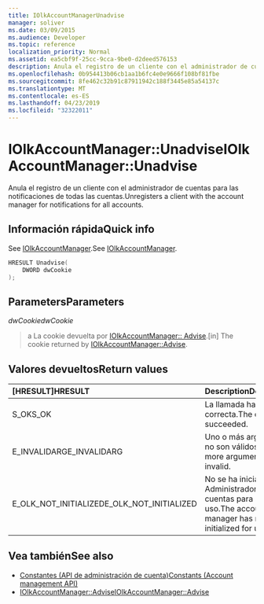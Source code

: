```yaml
---
title: IOlkAccountManagerUnadvise
manager: soliver
ms.date: 03/09/2015
ms.audience: Developer
ms.topic: reference
localization_priority: Normal
ms.assetid: ea5cbf9f-25cc-9cca-9be0-d2deed576153
description: Anula el registro de un cliente con el administrador de cuentas para las notificaciones de todas las cuentas.
ms.openlocfilehash: 0b954413b06cb1aa1b6fc4e0e9666f108bf81fbe
ms.sourcegitcommit: 8fe462c32b91c87911942c188f3445e85a54137c
ms.translationtype: MT
ms.contentlocale: es-ES
ms.lasthandoff: 04/23/2019
ms.locfileid: "32322011"
---
```

# <a name="iolkaccountmanagerunadvise"></a><span data-ttu-id="55b85-103">IOlkAccountManager::Unadvise</span><span class="sxs-lookup"><span data-stu-id="55b85-103">IOlkAccountManager::Unadvise</span></span>

<span data-ttu-id="55b85-104">Anula el registro de un cliente con el administrador de cuentas para las notificaciones de todas las cuentas.</span><span class="sxs-lookup"><span data-stu-id="55b85-104">Unregisters a client with the account manager for notifications for all accounts.</span></span> 
  
## <a name="quick-info"></a><span data-ttu-id="55b85-105">Información rápida</span><span class="sxs-lookup"><span data-stu-id="55b85-105">Quick info</span></span>

<span data-ttu-id="55b85-106">See [IOlkAccountManager](iolkaccountmanager.md).</span><span class="sxs-lookup"><span data-stu-id="55b85-106">See [IOlkAccountManager](iolkaccountmanager.md).</span></span>
  
```cpp
HRESULT Unadvise(
    DWORD dwCookie
);

```

## <a name="parameters"></a><span data-ttu-id="55b85-107">Parameters</span><span class="sxs-lookup"><span data-stu-id="55b85-107">Parameters</span></span>

<span data-ttu-id="55b85-108">_dwCookie_</span><span class="sxs-lookup"><span data-stu-id="55b85-108">_dwCookie_</span></span>
  
> <span data-ttu-id="55b85-109">a La cookie devuelta por [IOlkAccountManager:: Advise](iolkaccountmanager-advise.md).</span><span class="sxs-lookup"><span data-stu-id="55b85-109">[in] The cookie returned by [IOlkAccountManager::Advise](iolkaccountmanager-advise.md).</span></span>
    
## <a name="return-values"></a><span data-ttu-id="55b85-110">Valores devueltos</span><span class="sxs-lookup"><span data-stu-id="55b85-110">Return values</span></span>

|<span data-ttu-id="55b85-111">**[HRESULT]**</span><span class="sxs-lookup"><span data-stu-id="55b85-111">**HRESULT**</span></span>|<span data-ttu-id="55b85-112">**Description**</span><span class="sxs-lookup"><span data-stu-id="55b85-112">**Description**</span></span>|
|:-----|:-----|
|<span data-ttu-id="55b85-113">S_OK</span><span class="sxs-lookup"><span data-stu-id="55b85-113">S_OK</span></span>  <br/> |<span data-ttu-id="55b85-114">La llamada ha sido correcta.</span><span class="sxs-lookup"><span data-stu-id="55b85-114">The call succeeded.</span></span>  <br/> |
|<span data-ttu-id="55b85-115">E_INVALIDARG</span><span class="sxs-lookup"><span data-stu-id="55b85-115">E_INVALIDARG</span></span>  <br/> |<span data-ttu-id="55b85-116">Uno o más argumentos no son válidos.</span><span class="sxs-lookup"><span data-stu-id="55b85-116">One or more arguments are invalid.</span></span>  <br/> |
|<span data-ttu-id="55b85-117">E_OLK_NOT_INITIALIZED</span><span class="sxs-lookup"><span data-stu-id="55b85-117">E_OLK_NOT_INITIALIZED</span></span>  <br/> |<span data-ttu-id="55b85-118">No se ha inicializado el Administrador de cuentas para su uso.</span><span class="sxs-lookup"><span data-stu-id="55b85-118">The account manager has not been initialized for use.</span></span>  <br/> |
   
## <a name="see-also"></a><span data-ttu-id="55b85-119">Vea también</span><span class="sxs-lookup"><span data-stu-id="55b85-119">See also</span></span>

- [<span data-ttu-id="55b85-120">Constantes (API de administración de cuenta)</span><span class="sxs-lookup"><span data-stu-id="55b85-120">Constants (Account management API)</span></span>](constants-account-management-api.md)  
- [<span data-ttu-id="55b85-121">IOlkAccountManager::Advise</span><span class="sxs-lookup"><span data-stu-id="55b85-121">IOlkAccountManager::Advise</span></span>](iolkaccountmanager-advise.md)

